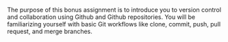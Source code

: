 The purpose of this bonus assignment is to introduce you to version control and collaboration using Github and Github repositories. You will be familiarizing yourself with basic Git workflows like clone, commit, push, pull request, and merge branches. 
